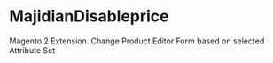 # MajidianDisableprice
Magento 2 Extension. Change Product Editor Form based on selected Attribute Set
